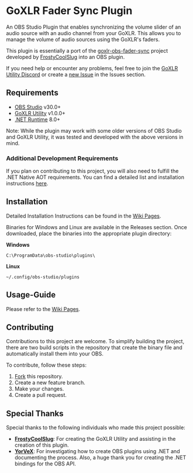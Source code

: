 ﻿# GoXLR Fader Sync Plugin
An OBS Studio Plugin that enables synchronizing the volume slider of an audio source with an audio channel from your GoXLR. 
This allows you to manage the volume of audio sources using the GoXLR's faders.

This plugin is essentially a port of the [goxlr-obs-fader-sync](https://github.com/FrostyCoolSlug/goxlr-obs-fader-sync) 
project developed by [FrostyCoolSlug](https://github.com/FrostyCoolSlug) into an OBS plugin.

If you need help or encounter any problems, feel free to join the [GoXLR Utility Discord](https://discord.gg/QtHQBwnfyW) 
or create a [new Issue](https://github.com/parzival-space/obs-goxlr-fader-sync-plugin/issues/new) in the Issues section.

## Requirements
* [OBS Studio](https://obsproject.com/) v30.0+
* [GoXLR Utility](https://github.com/GoXLR-on-Linux/goxlr-utility) v1.0.0+
* [.NET Runtime](https://dotnet.microsoft.com/en-us/download/dotnet/8.0) 8.0+

Note: While the plugin may work with some older versions of OBS Studio and GoXLR Utility, 
it was tested and developed with the above versions in mind.

### Additional Development Requirements
If you plan on contributing to this project, you will also need to fulfill the .NET Native AOT requirements. 
You can find a detailed list and installation instructions [here](https://learn.microsoft.com/en-us/dotnet/core/deploying/native-aot/?tabs=net8plus%2Cwindows#prerequisites).

## Installation

Detailed Installation Instructions can be found in the [Wiki Pages](https://github.com/parzival-space/obs-goxlr-fader-sync-plugin/wiki/Installation).

Binaries for Windows and Linux are available in the Releases section. 
Once downloaded, place the binaries into the appropriate plugin directory:

<b>Windows</b>
```
C:\ProgramData\obs-studio\plugins\
```

<b>Linux</b>
```
~/.config/obs-studio/plugins
```

## Usage-Guide
Please refer to the [Wiki Pages](https://github.com/parzival-space/obs-goxlr-fader-sync-plugin/wiki/Usage-Guide).

## Contributing
Contributions to this project are welcome. 
To simplify building the project, there are two build scripts in the repository that create the 
binary file and automatically install them into your OBS.

To contribute, follow these steps:
1. [Fork](https://github.com/parzival-space/obs-goxlr-fader-sync-plugin/fork) this repository.
2. Create a new feature branch.
3. Make your changes.
4. Create a pull request.

## Special Thanks
Special thanks to the following individuals who made this project possible:
* <b>[FrostyCoolSlug](https://github.com/FrostyCoolSlug)</b>: For creating the GoXLR Utility and assisting in the creation of this plugin.
* <b>[YorVeX](https://github.com/YorVeX/)</b>: For investigating how to create OBS plugins using .NET and documenting the process. Also, a huge thank you for creating the .NET bindings for the OBS API.
